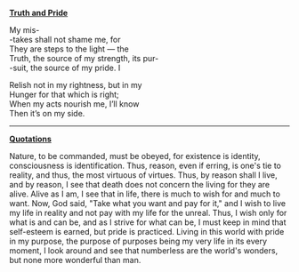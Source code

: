 
[**Truth and Pride**](https://pranigopu.github.io/art/poetry/poems-for-life-on-earth.html)

My mis- <br>
-takes shall not shame me, for <br>
They are steps to the light — the <br>
Truth, the source of my strength, its pur- <br>
-suit, the source of my pride. I

Relish not in my rightness, but in my <br>
Hunger for that which is right; <br>
When my acts nourish me, I’ll know <br>
Then it’s on my side.

---

[**Quotations**](https://pranigopu.github.io/quotations.html)

Nature, to be commanded, must be obeyed, for existence is identity, consciousness is identification. Thus, reason, even if erring, is one's tie to reality, and thus, the most virtuous of virtues. Thus, by reason shall I live, and by reason, I see that death does not concern the living for they are alive. Alive as I am, I see that in life, there is much to wish for and much to want. Now, God said, "Take what you want and pay for it," and I wish to live my life in reality and not pay with my life for the unreal. Thus, I wish only for what is and can be, and as I strive for what can be, I must keep in mind that self-esteem is earned, but pride is practiced. Living in this world with pride in my purpose, the purpose of purposes being my very life in its every moment, I look around and see that numberless are the world's wonders, but none more wonderful than man.

